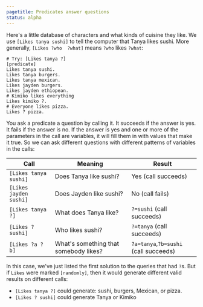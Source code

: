 ```yaml
---
pagetitle: Predicates answer questions
status: alpha
---
```


Here's a little database of characters and what kinds of cuisine they like.  We use `[Likes tanya sushi]` to tell the computer that Tanya likes sushi.  More generally, `[Likes ?who  ?what]` means `?who` likes `?what`: 
```Step
# Try: [Likes tanya ?]
[predicate]
Likes tanya sushi.
Likes tanya burgers.
Likes tanya mexican.
Likes jayden burgers.
Likes jayden ethiopean.
# Kimiko likes everything
Likes kimiko ?.
# Everyone likes pizza.
Likes ? pizza.
```
You ask a predicate a question by calling it.  It succeeds if the answer is yes.  It fails if the answer is no.  If the answer is yes and one or more of the parameters in the call are variables, it will fill them in with values that make it true.  So we can ask different questions with different patterns of variables in the calls:

|Call                  | Meaning                                 | Result                             |
|----------------------|-----------------------------------------|------------------------------------|
|`[Likes tanya sushi]` | Does Tanya like sushi?                  | Yes (call succeeds)                |
|`[Likes jayden sushi]`| Does Jayden like sushi?                 | No (call fails)                    |
|`[Likes tanya ?]`     | What does Tanya like?                   | `?=sushi` (call succeeds)            |
|`[Likes ? sushi]`     | Who likes sushi?                        | `?=tanya` (call succeeds)            |
|`[Likes ?a ?b]`       | What's something that somebody likes?   | `?a=tanya`,`?b=sushi` (call succeeds)  |

In this case, we've just listed the first solution to the queries that had `?`s.  But if `Likes` were marked `[randomly]`, then it would generate different valid results on different calls:

* `[Likes tanya ?]` could generate: sushi, burgers, Mexican, or pizza.
* `[Likes ? sushi]` could generate Tanya or Kimiko


